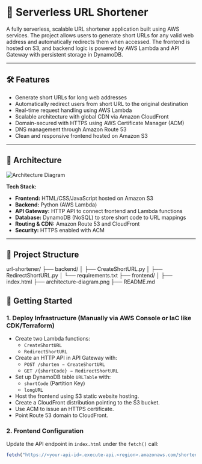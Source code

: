 # 🔗 Serverless URL Shortener

A fully serverless, scalable URL shortener application built using AWS services. The project allows users to generate short URLs for any valid web address and automatically redirects them when accessed. The frontend is hosted on S3, and backend logic is powered by AWS Lambda and API Gateway with persistent storage in DynamoDB.

---

## 🛠️ Features

- Generate short URLs for long web addresses
- Automatically redirect users from short URL to the original destination
- Real-time request handling using AWS Lambda
- Scalable architecture with global CDN via Amazon CloudFront
- Domain-secured with HTTPS using AWS Certificate Manager (ACM)
- DNS management through Amazon Route 53
- Clean and responsive frontend hosted on Amazon S3

---

## 🧱 Architecture

![Architecture Diagram](./architecture.png)

**Tech Stack:**

- **Frontend:** HTML/CSS/JavaScript hosted on Amazon S3
- **Backend:** Python (AWS Lambda)
- **API Gateway:** HTTP API to connect frontend and Lambda functions
- **Database:** DynamoDB (NoSQL) to store short code to URL mappings
- **Routing & CDN:** Amazon Route 53 and CloudFront
- **Security:** HTTPS enabled with ACM

---

## 📁 Project Structure

url-shortener/
├── backend/
│   ├── CreateShortURL.py
│   ├── RedirectShortURL.py
│   └── requirements.txt
├── frontend/
│   ├── index.html
├── architecture-diagram.png
├── README.md


## 🚀 Getting Started

### 1. Deploy Infrastructure (Manually via AWS Console or IaC like CDK/Terraform)

- Create two Lambda functions:
  - `CreateShortURL`
  - `RedirectShortURL`
- Create an HTTP API in API Gateway with:
  - `POST /shorten → CreateShortURL`
  - `GET /{shortCode} → RedirectShortURL`
- Set up DynamoDB table `URLTable` with:
  - `shortCode` (Partition Key)
  - `longURL`
- Host the frontend using S3 static website hosting.
- Create a CloudFront distribution pointing to the S3 bucket.
- Use ACM to issue an HTTPS certificate.
- Point Route 53 domain to CloudFront.

### 2. Frontend Configuration

Update the API endpoint in `index.html` under the `fetch()` call:
```js
fetch("https://<your-api-id>.execute-api.<region>.amazonaws.com/shorten", {...})